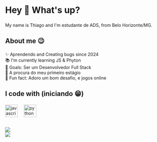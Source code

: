 <h1 align="left">Hey 👋 What's up?</h1>

###

<p align="left">My name is Thiago and I'm estudante de ADS, from Belo Horizonte/MG.</p>

###

<h2 align="left">About me 😉</h2>

###

<p align="left">✨ Aprendendo and Creating bugs since 2024<br>📚 I'm currently learning JS & Phyton<br>🎯 Goals: Ser um Desenvolvedor Full Stack<br>🤞 A procura do meu primeiro estágio<br>🎲 Fun fact: Adoro um bom desafio, e jogos online</p>

###

<h2 align="left">I code with (iniciando 😁)</h2>

###

<div align="left">
  <img src="https://cdn.jsdelivr.net/gh/devicons/devicon/icons/javascript/javascript-original.svg" height="40" alt="javascript logo"  />
  <img width="12" />
  <img src="https://cdn.jsdelivr.net/gh/devicons/devicon/icons/python/python-original.svg" height="40" alt="python logo"  />
</div>

##
<div>
   <a href="https://www.linkedin.com/in/thiagogosilva" target="_blank"><img src="https://img.shields.io/badge/-LinkedIn-%230077B5?style=for-the-badge&logo=linkedin&logoColor=white" target="_blank"></a> 
</div>

<div>
<picture>
  <source
    srcset="https://github-readme-stats.vercel.app/api?username=thiagogosilva&show_icons=true&theme=tokyonight&rank_icon=github"
    media="(prefers-color-scheme: dark)"
  />
  <source
    srcset="https://github-readme-stats.vercel.app/api?username=thiagogosilva&show_icons=true"
    media="(prefers-color-scheme: light), (prefers-color-scheme: no-preference)"
  />
  <img src="https://github-readme-stats.vercel.app/api?username=thiagogosilva&show_icons=true&" />
</picture>

</div>
